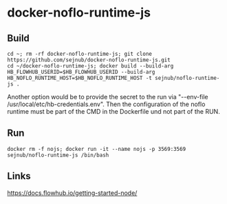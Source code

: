 # docker-noflo-runtime-js



## Build
    cd ~; rm -rf docker-noflo-runtime-js; git clone https://github.com/sejnub/docker-noflo-runtime-js.git
    cd ~/docker-noflo-runtime-js; docker build --build-arg HB_FLOWHUB_USERID=$HB_FLOWHUB_USERID --build-arg HB_NOFLO_RUNTIME_HOST=$HB_NOFLO_RUNTIME_HOST -t sejnub/noflo-runtime-js .

Another option would be to provide the secret to the run via "--env-file /usr/local/etc/hb-credentials.env". Then the configuration of the noflo runtime must be part of the CMD in the Dockerfile und not part of the RUN.

## Run
    docker rm -f nojs; docker run -it --name nojs -p 3569:3569 sejnub/noflo-runtime-js /bin/bash


## Links
https://docs.flowhub.io/getting-started-node/
